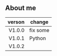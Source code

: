 ## About me



| verson | change   |
|------:|-----------|
| V1.0.0 | fix some  |
| V1.0.1 | Python    |
| V1.0.2 |        |
